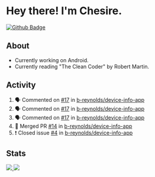 # Hey there! I'm Chesire.

[![Github Badge](https://img.shields.io/badge/-Github-000?style=flat-square&logo=Github&logoColor=white&link=https://github.com/chesire)](https://github.com/chesire)

## About
<!-- Uses https://github.com/Chesire/natemoo-re -->
* Currently working on Android.
* Currently reading "The Clean Coder" by Robert Martin.
<!--
* Currently listening to: 
<a href="https://natemoo-re-iirbxe7wf.vercel.app/now-playing?open">
    <img src="https://natemoo-re-iirbxe7wf.vercel.app/now-playing" width="256" height="64" alt="Now Playing">
</a>  
-->

## Activity
<!-- Uses https://github.com/jamesgeorge007/github-activity-readme -->
<!--START_SECTION:activity-->
1. 🗣 Commented on [#17](https://github.com/b-reynolds/device-info-app/issues/17) in [b-reynolds/device-info-app](https://github.com/b-reynolds/device-info-app)
2. 🗣 Commented on [#17](https://github.com/b-reynolds/device-info-app/issues/17) in [b-reynolds/device-info-app](https://github.com/b-reynolds/device-info-app)
3. 🗣 Commented on [#17](https://github.com/b-reynolds/device-info-app/issues/17) in [b-reynolds/device-info-app](https://github.com/b-reynolds/device-info-app)
4. 🎉 Merged PR [#14](https://github.com/b-reynolds/device-info-app/pull/14) in [b-reynolds/device-info-app](https://github.com/b-reynolds/device-info-app)
5. ❗️ Closed issue [#4](https://github.com/b-reynolds/device-info-app/issues/4) in [b-reynolds/device-info-app](https://github.com/b-reynolds/device-info-app)
<!--END_SECTION:activity-->

## Stats
<a href="https://github-readme-stats.vercel.app/api/top-langs/?username=chesire&theme=tokyonight">
    <img src="https://github-readme-stats.vercel.app/api/top-langs/?username=chesire&layout=compact&theme=tokyonight" >
</a>
<a href="https://github-readme-stats.vercel.app/api?username=chesire&show_icons=true&theme=tokyonight">
    <img src="https://github-readme-stats.vercel.app/api?username=chesire&show_icons=true&theme=tokyonight" >
</a>  
